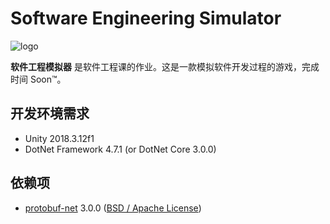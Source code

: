 # Software Engineering Simulator

![logo](res/img/logo.png)

**软件工程模拟器** 是软件工程课的作业。这是一款模拟软件开发过程的游戏，完成时间 Soon™。

## 开发环境需求

- Unity 2018.3.12f1
- DotNet Framework 4.7.1 (or DotNet Core 3.0.0)

## 依赖项

- [protobuf-net](https://github.com/mgravell/protobuf-net) 3.0.0 ([BSD / Apache License](https://github.com/mgravell/protobuf-net/blob/master/Licence.txt))